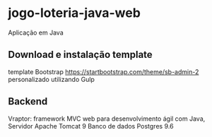 # jogo-loteria-java-web

Aplicação em Java

## Download e instalação template
template Bootstrap https://startbootstrap.com/theme/sb-admin-2
personalizado utilizando Gulp

## Backend 
Vraptor: framework MVC web para desenvolvimento ágil com Java, 
Servidor Apache Tomcat 9
Banco de dados Postgres 9.6

